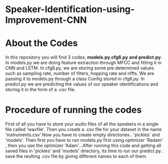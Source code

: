 # Speaker-Identification-using-Improvement-CNN

# About the Codes
In this repository you will find 3 codes; **models.py**,**cfg6.py** **and** **predict.py**. In models.py we are doing feature extraction through MFCC and fitting it in CNN and LSTM. In cfg6.py, we are storing some pre determined values such as sampling rate, number of filters, hopping rate and nffts. We are passing it to models.py through a class Config stored in cfg6.py. In predict.py we are predicting the values of our speaker identifications and storing it in the form of a .csv file.  



# Procedure of running the codes
First of all you have to store your audio files of all the speakers in a single file called 'wavfile'. Then you create a .csv file for your dataset in the name 'instruments.csv'.Now you have to create empty directories.. 'pickles' and 'models'. Then first you have to run models.py first using optimizer 'Radam' , then you use the optimizer 'Adam'...After running this code and getting all saved files in 'pickles' and 'models' directory, its time to run our predict.py.. save the reulting .csv file by giving different names to each of them.
